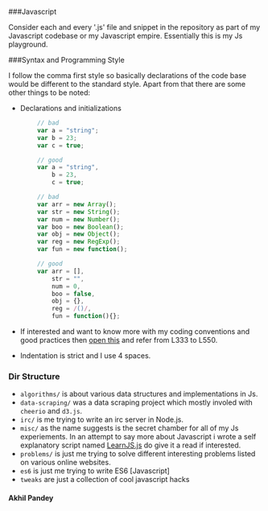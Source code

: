 ###Javascript

Consider each and every '.js' file and snippet in the repository as
part of my Javascript codebase or my Javascript empire. Essentially
this is my Js playground.

###Syntax and Programming Style

I follow the comma first style so basically declarations of the code
base would be different to the standard style. Apart from that there
are some other things to be noted:

- Declarations and initializations

```javascript
        // bad
        var a = "string";
        var b = 23;
        var c = true;

        // good
        var a = "string",
            b = 23,
            c = true;

        // bad
        var arr = new Array();
        var str = new String();
        var num = new Number();
        var boo = new Boolean();
        var obj = new Object();
        var reg = new RegExp();
        var fun = new function();

        // good
        var arr = [],
            str = "",
            num = 0,
            boo = false,
            obj = {},
            reg = /()/,
            fun = function(){};
```

- If interested and want to know more with my coding conventions and
good practices then [open this](https://github.com/AkhilHector/Js-Playground/blob/master/misc/LearnJS.js) and refer from L333 to L550.

- Indentation is strict and I use 4 spaces.

### Dir Structure

- `algorithms/` is about various data structures and implementations
in Js.
- `data-scraping/` was a data scraping project which mostly involed
with `cheerio` and `d3.js`.
- `irc/` is me trying to write an irc server in Node.js.
- `misc/` as the name suggests is the secret chamber for all of my Js
experiements. In an attempt to say more about Javascript i wrote a self
explanatory script named [LearnJS.js](https://github.com/AkhilHector/Js-Playground/blob/master/misc/LearnJS.js) do give it a read if interested.
- `problems/` is just me trying to solve different interesting problems listed on  various online websites.
- `es6` is just me trying to write ES6 [Javascript]
- `tweaks` are just a collection of cool javascript hacks

#### Akhil Pandey
